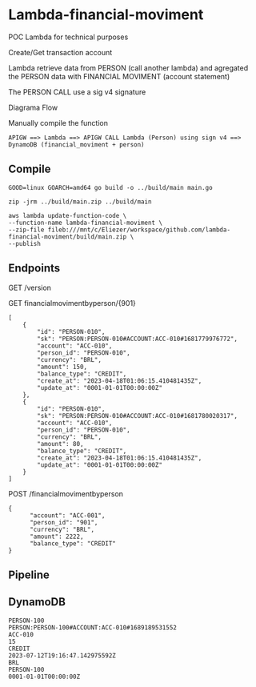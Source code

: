 # Lambda-financial-moviment

POC Lambda for technical purposes

Create/Get transaction account

Lambda retrieve data from PERSON (call another lambda) and agregated the PERSON data with FINANCIAL MOVIMENT (account statement)

The PERSON CALL use a sig v4 signature

Diagrama Flow

Manually compile the function

    APIGW ==> Lambda ==> APIGW CALL Lambda (Person) using sign v4 ==> DynamoDB (financial_moviment + person)

## Compile

    GOOD=linux GOARCH=amd64 go build -o ../build/main main.go

    zip -jrm ../build/main.zip ../build/main

    aws lambda update-function-code \
    --function-name lambda-financial-moviment \
    --zip-file fileb:///mnt/c/Eliezer/workspace/github.com/lambda-financial-moviment/build/main.zip \
    --publish 

## Endpoints

GET /version

GET financialmovimentbyperson/{901}

    [
        {
            "id": "PERSON-010",
            "sk": "PERSON:PERSON-010#ACCOUNT:ACC-010#1681779976772",
            "account": "ACC-010",
            "person_id": "PERSON-010",
            "currency": "BRL",
            "amount": 150,
            "balance_type": "CREDIT",
            "create_at": "2023-04-18T01:06:15.410481435Z",
            "update_at": "0001-01-01T00:00:00Z"
        },
        {
            "id": "PERSON-010",
            "sk": "PERSON:PERSON-010#ACCOUNT:ACC-010#1681780020317",
            "account": "ACC-010",
            "person_id": "PERSON-010",
            "currency": "BRL",
            "amount": 80,
            "balance_type": "CREDIT",
            "create_at": "2023-04-18T01:06:15.410481435Z",
            "update_at": "0001-01-01T00:00:00Z"
        }
    ]

POST /financialmovimentbyperson

    {
          "account": "ACC-001",
          "person_id": "901",
          "currency": "BRL",
          "amount": 2222,
          "balance_type": "CREDIT"
    }

## Pipeline

## DynamoDB

    PERSON-100
    PERSON:PERSON-100#ACCOUNT:ACC-010#1689189531552
    ACC-010
    15
    CREDIT
    2023-07-12T19:16:47.142975592Z
    BRL
    PERSON-100
    0001-01-01T00:00:00Z

